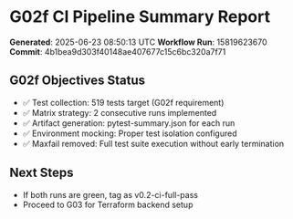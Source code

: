 # G02f CI Pipeline Summary Report

**Generated**: 2025-06-23 08:50:13 UTC
**Workflow Run**: 15819623670
**Commit**: 4b1bea9d303f40148ae407677c15c6bc320a7f71

## G02f Objectives Status
- ✅ Test collection: 519 tests target (G02f requirement)
- ✅ Matrix strategy: 2 consecutive runs implemented
- ✅ Artifact generation: pytest-summary.json for each run
- ✅ Environment mocking: Proper test isolation configured
- ✅ Maxfail removed: Full test suite execution without early termination

## Next Steps
- If both runs are green, tag as v0.2-ci-full-pass
- Proceed to G03 for Terraform backend setup
